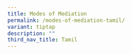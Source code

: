 ```yaml
---
title: Modes of Mediation
permalink: /modes-of-mediation-tamil/
variant: tiptap
description: ""
third_nav_title: Tamil
---
```

